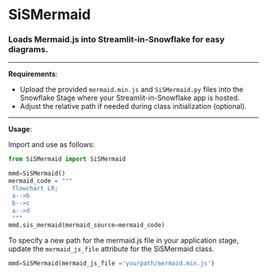 # SiSMermaid

### Loads Mermaid.js into Streamlit-in-Snowflake for easy diagrams.
---
**Requirements**:

- Upload the provided `mermaid.min.js` and `SiSMermaid.py` files into the Snowflake Stage where your Streamlit-in-Snowflake app is hosted.
- Adjust the relative path if needed during class initialization (optional).

---
**Usage**:

Import and use as follows:
```python
from SiSMermaid import SiSMermaid

mmd=SiSMermaid()
mermaid_code = """
 flowchart LR;
 a-->b
 b-->c
 a-->d
 """
mmd.sis_mermaid(mermaid_source=mermaid_code)
```

To specify a new path for the mermaid.js file in your application stage, update
the `mermaid_js_file` attribute for the SiSMermaid class.

```python
mmd=SiSMermaid(mermaid_js_file ='yourpath/mermaid.min.js')
